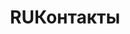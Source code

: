 ---
pageKey: contact
locale: ru
name: contacts
title: RUКонтакты
crumbLabel: Контакты
description: >-
    Оставьте свой номер и мы вам перезвоним
header:
  images:
    - alt: app mobile
      image: /img/contactBkg.png
form: 
    name: Имя
    phone: Номер телефона
    btn: Заказать звонок      
---